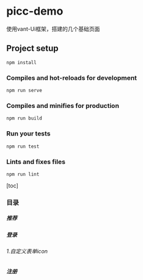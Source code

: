 # picc-demo
使用vant-Ui框架，搭建的几个基础页面

## Project setup
```
npm install
```

### Compiles and hot-reloads for development
```
npm run serve
```

### Compiles and minifies for production
```
npm run build
```

### Run your tests
```
npm run test
```

### Lints and fixes files
```
npm run lint
```
[toc]

### 目录
##### 推荐
##### 登录
###### 1.自定义表单icon
##### 注册

